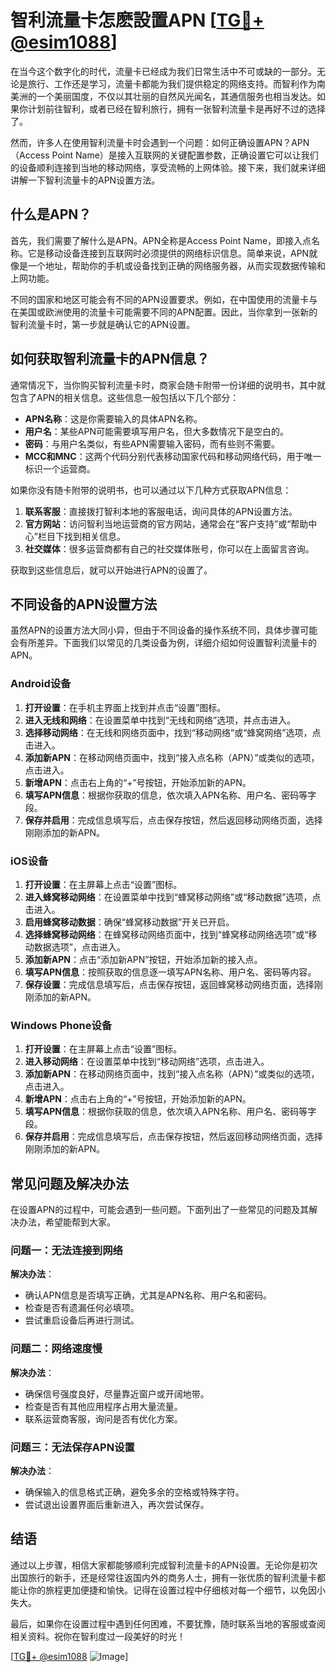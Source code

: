 # 智利流量卡怎麽設置APN [[TG💪+ @esim1088](https://t.me/s/esim1088)]

在当今这个数字化的时代，流量卡已经成为我们日常生活中不可或缺的一部分。无论是旅行、工作还是学习，流量卡都能为我们提供稳定的网络支持。而智利作为南美洲的一个美丽国度，不仅以其壮丽的自然风光闻名，其通信服务也相当发达。如果你计划前往智利，或者已经在智利旅行，拥有一张智利流量卡是再好不过的选择了。

然而，许多人在使用智利流量卡时会遇到一个问题：如何正确设置APN？APN（Access Point Name）是接入互联网的关键配置参数，正确设置它可以让我们的设备顺利连接到当地的移动网络，享受流畅的上网体验。接下来，我们就来详细讲解一下智利流量卡的APN设置方法。

## 什么是APN？

首先，我们需要了解什么是APN。APN全称是Access Point Name，即接入点名称。它是移动设备连接到互联网时必须提供的网络标识信息。简单来说，APN就像是一个地址，帮助你的手机或设备找到正确的网络服务器，从而实现数据传输和上网功能。

不同的国家和地区可能会有不同的APN设置要求。例如，在中国使用的流量卡与在美国或欧洲使用的流量卡可能需要不同的APN配置。因此，当你拿到一张新的智利流量卡时，第一步就是确认它的APN设置。

## 如何获取智利流量卡的APN信息？

通常情况下，当你购买智利流量卡时，商家会随卡附带一份详细的说明书，其中就包含了APN的相关信息。这些信息一般包括以下几个部分：

- **APN名称**：这是你需要输入的具体APN名称。
- **用户名**：某些APN可能需要填写用户名，但大多数情况下是空白的。
- **密码**：与用户名类似，有些APN需要输入密码，而有些则不需要。
- **MCC和MNC**：这两个代码分别代表移动国家代码和移动网络代码，用于唯一标识一个运营商。

如果你没有随卡附带的说明书，也可以通过以下几种方式获取APN信息：

1. **联系客服**：直接拨打智利本地的客服电话，询问具体的APN设置方法。
2. **官方网站**：访问智利当地运营商的官方网站，通常会在“客户支持”或“帮助中心”栏目下找到相关信息。
3. **社交媒体**：很多运营商都有自己的社交媒体账号，你可以在上面留言咨询。

获取到这些信息后，就可以开始进行APN的设置了。

## 不同设备的APN设置方法

虽然APN的设置方法大同小异，但由于不同设备的操作系统不同，具体步骤可能会有所差异。下面我们以常见的几类设备为例，详细介绍如何设置智利流量卡的APN。

### Android设备

1. **打开设置**：在手机主界面上找到并点击“设置”图标。
2. **进入无线和网络**：在设置菜单中找到“无线和网络”选项，并点击进入。
3. **选择移动网络**：在无线和网络页面中，找到“移动网络”或“蜂窝网络”选项，点击进入。
4. **添加新APN**：在移动网络页面中，找到“接入点名称（APN）”或类似的选项，点击进入。
5. **新增APN**：点击右上角的“+”号按钮，开始添加新的APN。
6. **填写APN信息**：根据你获取的信息，依次填入APN名称、用户名、密码等字段。
7. **保存并启用**：完成信息填写后，点击保存按钮，然后返回移动网络页面，选择刚刚添加的新APN。

### iOS设备

1. **打开设置**：在主屏幕上点击“设置”图标。
2. **进入蜂窝移动网络**：在设置菜单中找到“蜂窝移动网络”或“移动数据”选项，点击进入。
3. **启用蜂窝移动数据**：确保“蜂窝移动数据”开关已开启。
4. **选择蜂窝移动网络**：在蜂窝移动网络页面中，找到“蜂窝移动网络选项”或“移动数据选项”，点击进入。
5. **添加新APN**：点击“添加新APN”按钮，开始添加新的接入点。
6. **填写APN信息**：按照获取的信息逐一填写APN名称、用户名、密码等内容。
7. **保存设置**：完成信息填写后，点击保存按钮，返回蜂窝移动网络页面，选择刚刚添加的新APN。

### Windows Phone设备

1. **打开设置**：在主屏幕上点击“设置”图标。
2. **进入移动网络**：在设置菜单中找到“移动网络”选项，点击进入。
3. **添加新APN**：在移动网络页面中，找到“接入点名称（APN）”或类似的选项，点击进入。
4. **新增APN**：点击右上角的“+”号按钮，开始添加新的APN。
5. **填写APN信息**：根据你获取的信息，依次填入APN名称、用户名、密码等字段。
6. **保存并启用**：完成信息填写后，点击保存按钮，然后返回移动网络页面，选择刚刚添加的新APN。

## 常见问题及解决办法

在设置APN的过程中，可能会遇到一些问题。下面列出了一些常见的问题及其解决办法，希望能帮到大家。

### 问题一：无法连接到网络

**解决办法**：
- 确认APN信息是否填写正确，尤其是APN名称、用户名和密码。
- 检查是否有遗漏任何必填项。
- 尝试重启设备后再进行测试。

### 问题二：网络速度慢

**解决办法**：
- 确保信号强度良好，尽量靠近窗户或开阔地带。
- 检查是否有其他应用程序占用大量流量。
- 联系运营商客服，询问是否有优化方案。

### 问题三：无法保存APN设置

**解决办法**：
- 确保输入的信息格式正确，避免多余的空格或特殊字符。
- 尝试退出设置界面后重新进入，再次尝试保存。

## 结语

通过以上步骤，相信大家都能够顺利完成智利流量卡的APN设置。无论你是初次出国旅行的新手，还是经常往返国内外的商务人士，拥有一张优质的智利流量卡都能让你的旅程更加便捷和愉快。记得在设置过程中仔细核对每一个细节，以免因小失大。

最后，如果你在设置过程中遇到任何困难，不要犹豫，随时联系当地的客服或查阅相关资料。祝你在智利度过一段美好的时光！

[[TG💪+ @esim1088](https://t.me/s/esim1088) ![Image](https://i.postimg.cc/4NQfJmqS/Snipaste-2025-05-13-00-14-12.png)]